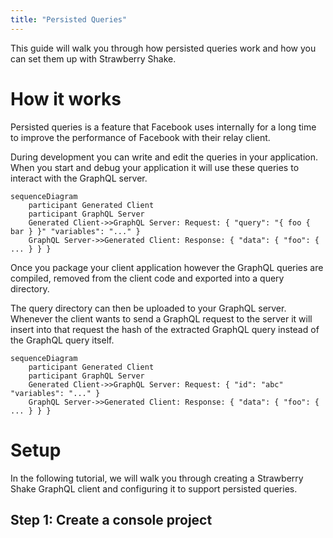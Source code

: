 ```yaml
---
title: "Persisted Queries"
---
```


This guide will walk you through how persisted queries work and how you can set them up with Strawberry Shake.

# How it works

Persisted queries is a feature that Facebook uses internally for a long time to improve the performance of Facebook with their relay client.

During development you can write and edit the queries in your application. When you start and debug your application it will use these queries to interact with the GraphQL server.

```mermaid
sequenceDiagram
    participant Generated Client
    participant GraphQL Server
    Generated Client->>GraphQL Server: Request: { "query": "{ foo { bar } }" "variables": "..." }
    GraphQL Server->>Generated Client: Response: { "data": { "foo": { ... } } }
```

Once you package your client application however the GraphQL queries are compiled, removed from the client code and exported into a query directory.

The query directory can then be uploaded to your GraphQL server. Whenever the client wants to send a GraphQL request to the server it will insert into that request the hash of the extracted GraphQL query instead of the GraphQL query itself.

```mermaid
sequenceDiagram
    participant Generated Client
    participant GraphQL Server
    Generated Client->>GraphQL Server: Request: { "id": "abc" "variables": "..." }
    GraphQL Server->>Generated Client: Response: { "data": { "foo": { ... } } }
```

# Setup

In the following tutorial, we will walk you through creating a Strawberry Shake GraphQL client and configuring it to support persisted queries.

## Step 1: Create a console project
